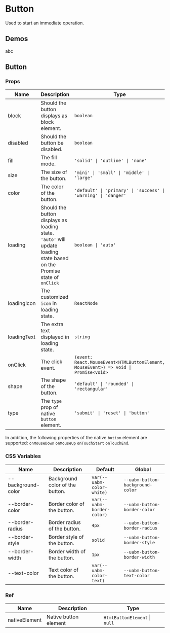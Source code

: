 # Button

Used to start an immediate operation.

## Demos

<code src="./demos/demo1.tsx"></code>abc<code src="./demos/demo1.tsx"></code>

## Button

### Props

| Name | Description | Type | Default |
| --- | --- | --- | --- |
| block | Should the button displays as block element. | `boolean` | `false` |
| disabled | Should the button be disabled. | `boolean` | `false` |
| fill | The fill mode. | `'solid' \| 'outline' \| 'none'` | `'solid'` |
| size | The size of the button. | `'mini' \| 'small' \| 'middle' \| 'large'` | `'middle'` |
| color | The color of the button. | `'default' \| 'primary' \| 'success' \| 'warning' \| 'danger'` | `'default'` |
| loading | Should the button displays as loading state. `'auto'` will update loading state based on the Promise state of `onClick` | `boolean \| 'auto'` | `false` |
| loadingIcon | The customized `icon` in loading state. | `ReactNode` | `<DotLoading color='currentColor' />` |
| loadingText | The extra text displayed in loading state. | `string` | - |
| onClick | The click event. | `(event: React.MouseEvent<HTMLButtonElement, MouseEvent>) => void \| Promise<void>` | - |
| shape | The shape of the button. | `'default' \| 'rounded' \| 'rectangular'` | `'default'` |
| type | The `type` prop of native `button` element. | `'submit' \| 'reset' \| 'button'` | `'button'` |

In addition, the following properties of the native `button` element are supported: `onMouseDown` `onMouseUp` `onTouchStart` `onTouchEnd`.

### CSS Variables

| Name | Description | Default | Global |
| --- | --- | --- | --- |
| --background-color | Background color of the button. | `var(--uabm-color-white)` | `--uabm-button-background-color` |
| --border-color | Border color of the button. | `var(--uabm-border-color)` | `--uabm-button-border-color` |
| --border-radius | Border radius of the button. | `4px` | `--uabm-button-border-radius` |
| --border-style | Border style of the button. | `solid` | `--uabm-button-border-style` |
| --border-width | Border width of the button. | `1px` | `--uabm-button-border-width` |
| --text-color | Text color of the button. | `var(--uabm-color-text)` | `--uabm-button-text-color` |

### Ref

| Name          | Description           | Type                          |
| ------------- | --------------------- | ----------------------------- |
| nativeElement | Native button element | `HtmlButtonElement` \| `null` |
